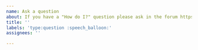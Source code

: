 ```yaml
---
name: Ask a question
about: If you have a "How do I?" question please ask in the forum https://forum.rasa.com
title: ''
labels: 'type:question :speech_balloon:'
assignees: ''

---
```


<!--
PLEASE DO NOT CREATE ISSUES TO ASK QUESTIONS, THEY WILL BE CLOSED:

Hi! If you have a question about how to do something with Rasa, we are happy
to help out!

Please ask these questions in the forum (https://forum.rasa.com).

We only use Github issues for bugs and feature requests. -->
